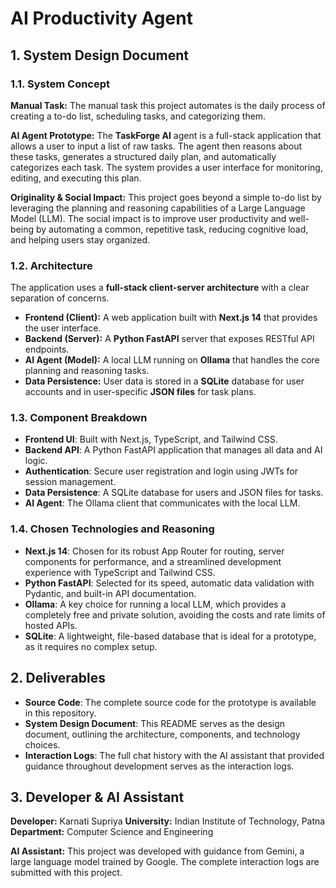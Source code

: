 # AI Productivity Agent

## 1. System Design Document

### 1.1. System Concept

**Manual Task:** The manual task this project automates is the daily process of creating a to-do list, scheduling tasks, and categorizing them.

**AI Agent Prototype:** The **TaskForge AI** agent is a full-stack application that allows a user to input a list of raw tasks. The agent then reasons about these tasks, generates a structured daily plan, and automatically categorizes each task. The system provides a user interface for monitoring, editing, and executing this plan.

**Originality & Social Impact:** This project goes beyond a simple to-do list by leveraging the planning and reasoning capabilities of a Large Language Model (LLM). The social impact is to improve user productivity and well-being by automating a common, repetitive task, reducing cognitive load, and helping users stay organized.

### 1.2. Architecture

The application uses a **full-stack client-server architecture** with a clear separation of concerns.

- **Frontend (Client):** A web application built with **Next.js 14** that provides the user interface.
- **Backend (Server):** A **Python FastAPI** server that exposes RESTful API endpoints.
- **AI Agent (Model):** A local LLM running on **Ollama** that handles the core planning and reasoning tasks.
- **Data Persistence:** User data is stored in a **SQLite** database for user accounts and in user-specific **JSON files** for task plans.

### 1.3. Component Breakdown

- **Frontend UI**: Built with Next.js, TypeScript, and Tailwind CSS.
- **Backend API**: A Python FastAPI application that manages all data and AI logic.
- **Authentication**: Secure user registration and login using JWTs for session management.
- **Data Persistence**: A SQLite database for users and JSON files for tasks.
- **AI Agent**: The Ollama client that communicates with the local LLM.

### 1.4. Chosen Technologies and Reasoning

- **Next.js 14**: Chosen for its robust App Router for routing, server components for performance, and a streamlined development experience with TypeScript and Tailwind CSS.
- **Python FastAPI**: Selected for its speed, automatic data validation with Pydantic, and built-in API documentation.
- **Ollama**: A key choice for running a local LLM, which provides a completely free and private solution, avoiding the costs and rate limits of hosted APIs.
- **SQLite**: A lightweight, file-based database that is ideal for a prototype, as it requires no complex setup.

## 2. Deliverables

- **Source Code**: The complete source code for the prototype is available in this repository.
- **System Design Document**: This README serves as the design document, outlining the architecture, components, and technology choices.
- **Interaction Logs**: The full chat history with the AI assistant that provided guidance throughout development serves as the interaction logs.

## 3. Developer & AI Assistant

**Developer:** Karnati Supriya
**University:** Indian Institute of Technology, Patna
**Department:** Computer Science and Engineering

**AI Assistant:** This project was developed with guidance from Gemini, a large language model trained by Google. The complete interaction logs are submitted with this project.